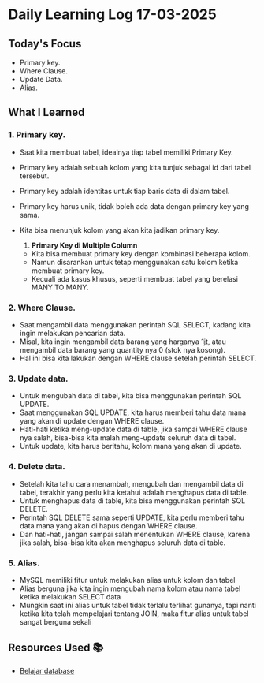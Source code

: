 # Daily Learning Log 17-03-2025

## Today's Focus

- Primary key.
- Where Clause.
- Update Data.
- Alias.

## What I Learned

### 1. Primary key.
- Saat kita membuat tabel, idealnya tiap tabel memiliki Primary Key.
- Primary key adalah sebuah kolom yang kita tunjuk sebagai id dari tabel tersebut.
- Primary key adalah identitas untuk tiap baris data di dalam tabel.
- Primary key harus unik, tidak boleh ada data dengan primary key yang sama.
- Kita bisa menunjuk kolom yang akan kita jadikan primary key.

   1. **Primary Key di Multiple Column**
    - Kita bisa membuat primary key dengan kombinasi beberapa kolom.
    - Namun disarankan untuk tetap menggunakan satu kolom ketika membuat primary key.
    - Kecuali ada kasus khusus, seperti membuat tabel yang berelasi MANY TO MANY.

### 2. Where Clause.
- Saat mengambil data menggunakan perintah SQL SELECT, kadang kita ingin melakukan pencarian data.
- Misal, kita ingin mengambil data barang yang harganya 1jt, atau mengambil data barang yang quantity nya 0 (stok nya kosong).
- Hal ini bisa kita lakukan dengan WHERE clause setelah perintah SELECT.

### 3. Update data.
- Untuk mengubah data di tabel, kita bisa menggunakan perintah SQL UPDATE.
- Saat menggunakan SQL UPDATE, kita harus memberi tahu data mana yang akan di update dengan WHERE clause.
- Hati-hati ketika meng-update data di table, jika sampai WHERE clause nya salah, bisa-bisa kita malah meng-update seluruh data di tabel.
- Untuk update, kita harus beritahu, kolom mana yang akan di update.

### 4. Delete data.
- Setelah kita tahu cara menambah, mengubah dan mengambil data di tabel, terakhir yang perlu kita ketahui adalah menghapus data di table.
- Untuk menghapus data di table, kita bisa menggunakan perintah SQL DELETE.
- Perintah SQL DELETE sama seperti UPDATE, kita perlu memberi tahu data mana yang akan di hapus dengan WHERE clause.
- Dan hati-hati, jangan sampai salah menentukan WHERE clause, karena jika salah, bisa-bisa kita akan menghapus seluruh data di table.

### 5. Alias.
- MySQL memiliki fitur untuk melakukan alias untuk kolom dan tabel
- Alias berguna jika kita ingin mengubah nama kolom atau nama tabel ketika melakukan SELECT data
- Mungkin saat ini alias untuk tabel tidak terlalu terlihat gunanya, tapi nanti ketika kita telah mempelajari tentang JOIN, maka fitur alias untuk tabel sangat berguna sekali



## Resources Used 📚

- [Belajar database](https://youtu.be/xYBclb-sYQ4?si=jVKlx96naapzUJWd)
